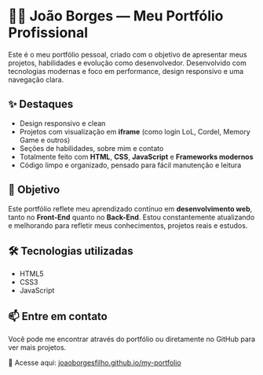 # 🧑‍💻 João Borges — Meu Portfólio Profissional

Este é o meu portfólio pessoal, criado com o objetivo de apresentar meus projetos, habilidades e evolução como desenvolvedor. Desenvolvido com tecnologias modernas e foco em performance, design responsivo e uma navegação clara.

## ✨ Destaques

- Design responsivo e clean
- Projetos com visualização em **iframe** (como login LoL, Cordel, Memory Game e outros)
- Seções de habilidades, sobre mim e contato
- Totalmente feito com **HTML**, **CSS**, **JavaScript** e **Frameworks modernos**
- Código limpo e organizado, pensado para fácil manutenção e leitura

## 🧠 Objetivo

Este portfólio reflete meu aprendizado contínuo em **desenvolvimento web**, tanto no **Front-End** quanto no **Back-End**. Estou constantemente atualizando e melhorando para refletir meus conhecimentos, projetos reais e estudos.

## 🛠️ Tecnologias utilizadas

- HTML5  
- CSS3  
- JavaScript 

## 📫 Entre em contato

Você pode me encontrar através do portfólio ou diretamente no GitHub para ver mais projetos.

🔗 Acesse aqui: [joaoborgesfilho.github.io/my-portfolio](https://joaoborgesfilho.github.io/my-portfolio)
